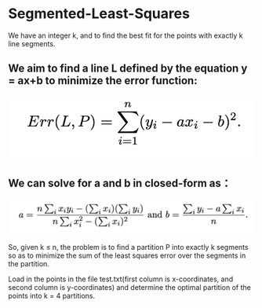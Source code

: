 # Segmented-Least-Squares

We have an integer k, and to find the best fit for the points with exactly k line segments.

## We aim to find a line L defined by the equation y = ax+b to minimize the error function:
<img src="https://github.com/ChingSsuyuan/Segmented-Least-Squares/blob/61890db5f015f014bfef2b78469d9710cdc5042b/Photos/P2.png" width="600" height="130">

## We can solve for a and b in closed-form as：
![2](https://github.com/ChingSsuyuan/Segmented-Least-Squares/blob/61890db5f015f014bfef2b78469d9710cdc5042b/Photos/P3.png)

So, given k ≤ n, the problem is to find a partition P into exactly k segments so as to minimize the sum of the least squares error over the segments in the partition. 

Load in the points in the file test.txt(first column is x-coordinates, and second column is y-coordinates) and determine the optimal partition of the points into k = 4 partitions. 
